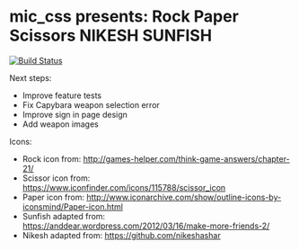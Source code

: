 **mic_css presents:**
Rock Paper Scissors NIKESH SUNFISH
===================
[![Build Status](https://travis-ci.org/makersacademy/rps-challenge.svg?branch=master)](https://travis-ci.org/makersacademy/rps-challenge)

Next steps:
* Improve feature tests
* Fix Capybara weapon selection error
* Improve sign in page design
* Add weapon images

Icons:
* Rock icon from: http://games-helper.com/think-game-answers/chapter-21/
* Scissor icon from: https://www.iconfinder.com/icons/115788/scissor_icon
* Paper icon from: http://www.iconarchive.com/show/outline-icons-by-iconsmind/Paper-icon.html
* Sunfish adapted from: https://anddear.wordpress.com/2012/03/16/make-more-friends-2/
* Nikesh adapted from: https://github.com/nikeshashar
